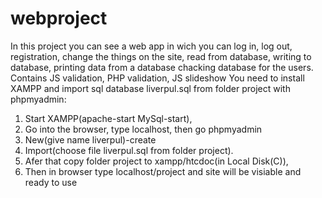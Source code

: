 # webproject
In this project you can see a web app in wich you can log in, log out, registration, 
change the things on the site, read from database, writing to database,
printing data from a database 
chacking database for the users.
Contains JS validation, PHP validation, JS slideshow
You need to install XAMPP and import sql database liverpul.sql from folder project
with phpmyadmin:
1. Start XAMPP(apache-start MySql-start),
2. Go into the browser, type localhost, then go phpmyadmin
3. New(give name liverpul)-create
4. Import(choose file liverpul.sql from folder project).
5. Afer that copy folder project to xampp/htcdoc(in Local Disk(C)), 
6. Then in browser type localhost/project 
and site will be visiable and ready to use


